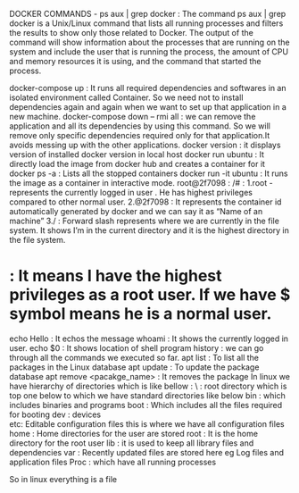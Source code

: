 DOCKER COMMANDS -
ps aux | grep docker  :  The command ps aux | grep docker is a Unix/Linux command that lists all running processes and filters the results to show only those related to Docker. The output of the command will show information about the processes that are running on the system and include the user that is running the process, the amount of CPU and memory resources it is using, and the command that started the process.
 
docker-compose up  : It runs all required dependencies and softwares in an isolated environment called Container. So we need not to install dependencies again and again when we want to set up that application in a new machine.
docker-compose down – rmi all : we can remove the application and all its  dependencies by using this command. So we will remove only specific dependencies required only for that application.It avoids messing up with the other applications. 
docker version : it displays version of installed docker version in local host
docker run ubuntu : It directly load the image from docker hub and creates a container for it
docker ps -a : Lists all the stopped containers
docker  run -it ubuntu : It runs the image as a container in interactive mode.
root@2f7098 : /#  : 1.root - represents the currently logged in user . He has highest                       privileges compared to other normal user.
                              2.@2f7098 : It represents the container id automatically generated by      docker and we can say it as “Name of an machine”
3./ : Forward slash  represents where we are currently in the file system. It shows I’m in the current directory and it is the highest directory in the file system.
# : It means I have the highest privileges as a root user. If we have $ symbol means he is a normal user.

echo Hello : It echos the message
whoami  : It shows the currently logged in user.
echo $0 : It shows location of shell program
history  : we can go through all the commands we executed so far.
apt list  : To list all the packages  in the  Linux database
apt update : To update the package database 
apt  remove <pacakge_name> : It removes the package
In linux we have hierarchy of directories which is like bellow : 
 \  : root directory which is top one below to which we have standard directories like below
bin : which includes binaries and programs
boot : Which includes all the files required for booting
dev : devices  
etc:  Editable configuration files this is where we have all configuration files
home : Home directories for the user are stored
root : It is the home directory for the root user
lib :  it is used to keep all library files and dependencies
var :  Recently updated files are stored here eg Log files and application files 
Proc : which have all running processes

So in linux everything is a file
